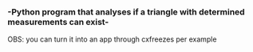 ### -Python program that analyses if a triangle with determined measurements can exist-

OBS: you can turn it into an app through cxfreezes per example
